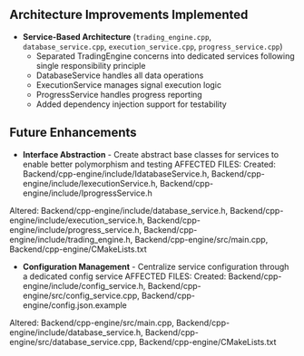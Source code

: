 ## Architecture Improvements Implemented

- **Service-Based Architecture** (`trading_engine.cpp`, `database_service.cpp`, `execution_service.cpp`, `progress_service.cpp`)
  - Separated TradingEngine concerns into dedicated services following single responsibility principle
  - DatabaseService handles all data operations
  - ExecutionService manages signal execution logic
  - ProgressService handles progress reporting
  - Added dependency injection support for testability

## Future Enhancements

- **Interface Abstraction** - Create abstract base classes for services to enable better polymorphism and testing
AFFECTED FILES: 
Created: 
Backend/cpp-engine/include/IdatabaseService.h, 
Backend/cpp-engine/include/IexecutionService.h, 
Backend/cpp-engine/include/IprogressService.h

Altered: 
Backend/cpp-engine/include/database_service.h, 
Backend/cpp-engine/include/execution_service.h, 
Backend/cpp-engine/include/progress_service.h, 
Backend/cpp-engine/include/trading_engine.h, 
Backend/cpp-engine/src/main.cpp, 
Backend/cpp-engine/CMakeLists.txt

- **Configuration Management** - Centralize service configuration through a dedicated config service
AFFECTED FILES: 
Created: 
Backend/cpp-engine/include/config_service.h, 
Backend/cpp-engine/src/config_service.cpp, 
Backend/cpp-engine/config.json.example

Altered: 
Backend/cpp-engine/src/main.cpp, 
Backend/cpp-engine/include/database_service.h, 
Backend/cpp-engine/src/database_service.cpp, 
Backend/cpp-engine/CMakeLists.txt